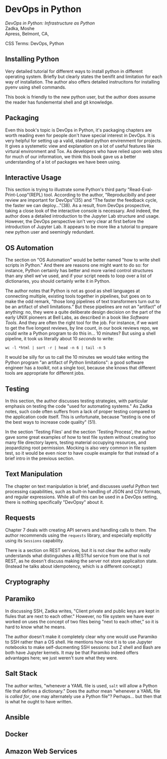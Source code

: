 # DevOps in Python

*DevOps in Python: Infrastructure as Python*  
Zadka, Moshe  
Apress, Belmont, CA, 



CSS Terms: DevOps, Python


## Installing Python

Very detailed tutorial for different ways to install python in different
operating system. Briefly but clearly states the benifit and limitation for
each way of installation. The author also offers detailed instrucitons for
installing pyenv using shell commands.

This book is friendly to the new python user, but the author does assume the
reader has fundemental shell and git knowledge. 

## Packaging

Even this book's topic is DevOps in Python, it's packaging chapters are worth
reading even for people don't have special interest in DevOps. It is very helpful
for setting up a valid, standard python envirenment for projects. It gives a
systemetic view and explanation on a lot of useful features like virtural
environment and Tox. As developers who have relied upon
web sites for much of our information, we think this book gave us a
better understanding of a lot of packages we have been using.


## Interactive Usage
This section is trying to illustrate some Python's third party "Read-Eval-Print-Loop"(REPL)
tool. According to the author, "Reproducibilly and peer review are important for DevOps"(35) 
and "The faster the feedback cycle, the faster we can deploy..."(38). As a result, from DevOps prospective, taking a close look of the interactive console is necessary. And indeed, the author 
does a detailed introduction to the Jupyter Lab structure and usage. However, the DevOps perspective isn't very clear at first before the introduction of Jupyter Lab. It appears to be more like a tutorial to prepare new python user and seemingly redundant. 

## OS Automation

The section on "OS Automation" would be better named "how to write shell
scripts in Python." And there are reasons one might want to do so: for
instance, Python certainly has better and more varied control structures than
any shell we've used, and if your script needs to loop over a list of
dictionaries, you should certainly write it in Python.

The author notes that Python is not as good as shell languages at connecting
multiple, existing tools together in pipelines, but goes on to make the odd
remark, "those long pipelines of text transformers turn out to
be an artifact of shell limitations.” But these pipelines are not an "artifact"
of anything: no, they were a quite deliberate design decision on the part of
the early UNIX pioneers at Bell Labs, as described in a book like *Software
Tools*. And they are often the right tool for the job. For instance, if we want
to get the five longest reviews, by line count, in our book reviews repo, we
could write a Python program to do this in... 10 minutes? But using a shell
pipeline, it took us literally about 10 *seconds* to write:

`wc -l *html | sort -r | head -n 6 | tail -n 5`

It would be silly for us to call the 10 minutes we would take writing the
Python program "an artifact of Python limitations": a good software engineer
has a *toolkit*, not a single tool, because she knows that different tools are
appropriate for different jobs.


## Testing

In this section, the author discusses testing strategies, with particular
emphasis on testing the code "used for automating systems." As Zadka notes,
such code often suffers from a lack of proper testing compared to the
application code itself. This is unfortunate, because "testing is one of the
best ways to increase code quality" (51).

In the section 'Testing Files' and the section 'Testing Process', the author gave some 
great examples of how to test file system without creating too many file directory layers, 
testing material occupying resources, and jeopardizing root permission. Mocking is also very 
common in file system test, so it would be even nicer to have couple example for that instead 
of a brief intro in the previous section. 


## Text Manipulation

The chapter on text manipulation is brief, and discusses useful Python text
processing capabilities, such as built-in handling of JSON and CSV formats, and
regular expressions. While all of this can be used in a DevOps setting, there
is nothing specifically "DevOpsy" about it.


## Requests

Chapter 7 deals with creating API servers and handling calls to them. The
author recommends using the `requests` library, and especially explicitly using
its `Sessions` capability.

There is a section on REST services, but it is not clear the author really
understands what distinguishes a RESTful service from one that is not REST, as
he doesn't discuss making the server not store applicaiton state.
(Instead he talks about idempotency, which is a different concept.)

## Cryptography



## Paramiko

In discussing SSH, Zadka writes, "Client private and public keys are kept in
fiules that are next to each other." However, no file system we have ever
worked on uses the concept of two files being "next to each other," so it is
hard to know what he means.

The author doesn't make it completely clear why one would use Paramiko to SSH
rather than a OS shell. He mentions how nice it is to use Jupyter notebooks to
make self-ducmenting SSH sessions: but Z shell and Bash are both have Jupyter
kernels. It may be that Paramiko indeed offers advantages here; we just weren't
sure what they were.

## Salt Stack

The author writes, "whenever a YAML file is used, `salt` will allow a Python file
that defines a dictionary." Does the author mean "whenever a YAML file is
*called for*, one may alternately use a Python file"? Perhaps... but then that
is what he ought to have written.

## Ansible


## Docker


## Amazon Web Services



